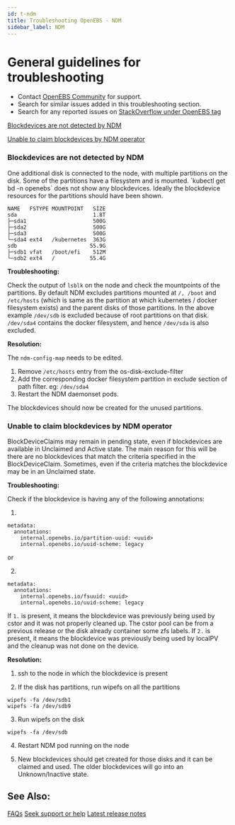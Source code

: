 ```yaml
---
id: t-ndm
title: Troubleshooting OpenEBS - NDM
sidebar_label: NDM
---
```


# General guidelines for troubleshooting

- Contact <a href="/docs/next/support.html" target="_blank">OpenEBS Community</a> for support.
- Search for similar issues added in this troubleshooting section.
- Search for any reported issues on <a href=" https://stackoverflow.com/questions/tagged/openebs" target="_blank">StackOverflow under OpenEBS tag</a>

[Blockdevices are not detected by NDM](#bd-not-detected)

[Unable to claim blockdevices by NDM operator](#unable-to-claim-blockdevices)

<h3><a class="anchor" aria-hidden="true" id="bd-not-detected"></a>Blockdevices are not detected by NDM</h3>
One additional disk is connected to the node, with multiple partitions on the disk. Some of the partitions have a filesystem and is mounted. `kubectl get bd -n openebs` does not show any blockdevices. Ideally the blockdevice resources for the partitions should have been shown.

```
NAME   FSTYPE MOUNTPOINT   SIZE
sda                        1.8T
├─sda1                     500G
├─sda2                     500G
├─sda3                     500G
└─sda4 ext4   /kubernetes  363G
sdb                       55.9G
├─sdb1 vfat   /boot/efi    512M
└─sdb2 ext4   /           55.4G
```

**Troubleshooting:**

Check the output of `lsblk` on the node and check the mountpoints of the partitions. By default NDM excludes partitions mounted at `/, /boot` and `/etc/hosts` (which is same as the partition at which kubernetes / docker filesystem exists) and the parent disks of those partitions. In the above example `/dev/sdb` is excluded because of root partitions on that disk. `/dev/sda4` contains the docker filesystem, and hence `/dev/sda` is also excluded.

**Resolution:**

The `ndm-config-map` needs to be edited.

1. Remove `/etc/hosts` entry from the os-disk-exclude-filter
2. Add the corresponding docker filesystem partition in exclude section of path filter. eg: `/dev/sda4`
3. Restart the NDM daemonset pods.

The blockdevices should now be created for the unused partitions.

<h3><a class="anchor" aria-hidden="true" id="unable-to-claim-blockdevices"></a>Unable to claim blockdevices by NDM operator</h3>

BlockDeviceClaims may remain in pending state, even if blockdevices are available in Unclaimed and Active state. The main reason for this will be there are no blockdevices that match the criteria specified in the BlockDeviceClaim. Sometimes, even if the criteria matches the blockdevice may be in an Unclaimed state.

**Troubleshooting:**

Check if the blockdevice is having any of the following annotations:

1.

```
metadata:
  annotations:
    internal.openebs.io/partition-uuid: <uuid>
    internal.openebs.io/uuid-scheme: legacy
```

or

2.

```
metadata:
  annotations:
    internal.openebs.io/fsuuid: <uuid>
    internal.openebs.io/uuid-scheme: legacy
```

If `1.` is present, it means the blockdevice was previously being used by cstor and it was not properly cleaned up. The cstor pool can be from a previous release or the disk already container some zfs labels.
If `2.` is present, it means the blockdevice was previously being used by localPV and the cleanup was not done on the device.

**Resolution:**

1. ssh to the node in which the blockdevice is present

2. If the disk has partitions, run wipefs on all the partitions

```
wipefs -fa /dev/sdb1
wipefs -fa /dev/sdb9
```

3. Run wipefs on the disk

```
wipefs -fa /dev/sdb
```

4. Restart NDM pod running on the node

5. New blockdevices should get created for those disks and it can be claimed and used. The older blockdevices will go into an Unknown/Inactive state.

## See Also:

[FAQs](/docs/next/faq.html) [Seek support or help](/docs/next/support.html) [Latest release notes](/docs/next/releases.html)
